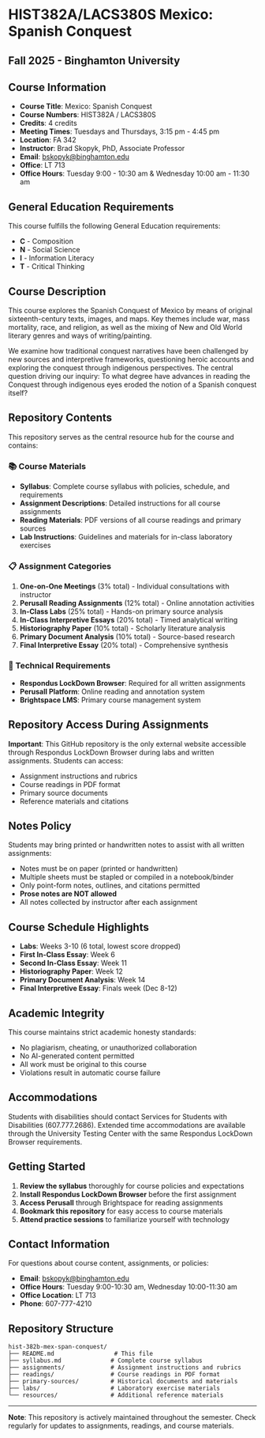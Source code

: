 # HIST382A/LACS380S Mexico: Spanish Conquest

## Fall 2025 - Binghamton University

## Course Information

- **Course Title**: Mexico: Spanish Conquest
- **Course Numbers**: HIST382A / LACS380S
- **Credits**: 4 credits
- **Meeting Times**: Tuesdays and Thursdays, 3:15 pm - 4:45 pm
- **Location**: FA 342
- **Instructor**: Brad Skopyk, PhD, Associate Professor
- **Email**: [bskopyk@binghamton.edu](mailto:bskopyk@binghamton.edu)
- **Office**: LT 713
- **Office Hours**: Tuesday 9:00 - 10:30 am & Wednesday 10:00 am - 11:30 am

## General Education Requirements

This course fulfills the following General Education requirements:

- **C** - Composition
- **N** - Social Science
- **I** - Information Literacy
- **T** - Critical Thinking

## Course Description

This course explores the Spanish Conquest of Mexico by means of original sixteenth-century texts, images, and maps. Key themes include war, mass mortality, race, and religion, as well as the mixing of New and Old World literary genres and ways of writing/painting.

We examine how traditional conquest narratives have been challenged by new sources and interpretive frameworks, questioning heroic accounts and exploring the conquest through indigenous perspectives. The central question driving our inquiry: To what degree have advances in reading the Conquest through indigenous eyes eroded the notion of a Spanish conquest itself?

## Repository Contents

This repository serves as the central resource hub for the course and contains:

### 📚 Course Materials

- **Syllabus**: Complete course syllabus with policies, schedule, and requirements
- **Assignment Descriptions**: Detailed instructions for all course assignments
- **Reading Materials**: PDF versions of all course readings and primary sources
- **Lab Instructions**: Guidelines and materials for in-class laboratory exercises

### 📋 Assignment Categories

1. **One-on-One Meetings** (3% total) - Individual consultations with instructor
2. **Perusall Reading Assignments** (12% total) - Online annotation activities
3. **In-Class Labs** (25% total) - Hands-on primary source analysis
4. **In-Class Interpretive Essays** (20% total) - Timed analytical writing
5. **Historiography Paper** (10% total) - Scholarly literature analysis
6. **Primary Document Analysis** (10% total) - Source-based research
7. **Final Interpretive Essay** (20% total) - Comprehensive synthesis

### 🔧 Technical Requirements

- **Respondus LockDown Browser**: Required for all written assignments
- **Perusall Platform**: Online reading and annotation system
- **Brightspace LMS**: Primary course management system

## Repository Access During Assignments

**Important**: This GitHub repository is the only external website accessible through Respondus LockDown Browser during labs and written assignments. Students can access:

- Assignment instructions and rubrics
- Course readings in PDF format
- Primary source documents
- Reference materials and citations

## Notes Policy

Students may bring printed or handwritten notes to assist with all written assignments:

- Notes must be on paper (printed or handwritten)
- Multiple sheets must be stapled or compiled in a notebook/binder
- Only point-form notes, outlines, and citations permitted
- **Prose notes are NOT allowed**
- All notes collected by instructor after each assignment

## Course Schedule Highlights

- **Labs**: Weeks 3-10 (6 total, lowest score dropped)
- **First In-Class Essay**: Week 6
- **Second In-Class Essay**: Week 11
- **Historiography Paper**: Week 12
- **Primary Document Analysis**: Week 14
- **Final Interpretive Essay**: Finals week (Dec 8-12)

## Academic Integrity

This course maintains strict academic honesty standards:

- No plagiarism, cheating, or unauthorized collaboration
- No AI-generated content permitted
- All work must be original to this course
- Violations result in automatic course failure

## Accommodations

Students with disabilities should contact Services for Students with Disabilities (607.777.2686). Extended time accommodations are available through the University Testing Center with the same Respondus LockDown Browser requirements.

## Getting Started

1. **Review the syllabus** thoroughly for course policies and expectations
2. **Install Respondus LockDown Browser** before the first assignment
3. **Access Perusall** through Brightspace for reading assignments
4. **Bookmark this repository** for easy access to course materials
5. **Attend practice sessions** to familiarize yourself with technology

## Contact Information

For questions about course content, assignments, or policies:

- **Email**: [bskopyk@binghamton.edu](mailto:bskopyk@binghamton.edu)
- **Office Hours**: Tuesday 9:00-10:30 am, Wednesday 10:00-11:30 am
- **Office Location**: LT 713
- **Phone**: 607-777-4210

## Repository Structure

```text
hist-382b-mex-span-conquest/
├── README.md                 # This file
├── syllabus.md              # Complete course syllabus
├── assignments/             # Assignment instructions and rubrics
├── readings/                # Course readings in PDF format
├── primary-sources/         # Historical documents and materials
├── labs/                    # Laboratory exercise materials
└── resources/               # Additional reference materials
```

---

**Note**: This repository is actively maintained throughout the semester. Check regularly for updates to assignments, readings, and course materials.
